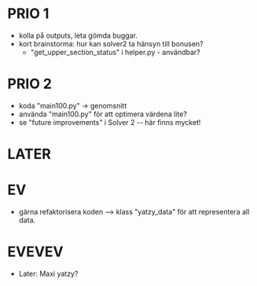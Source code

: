 # PRIO 1
- kolla på outputs, leta gömda buggar.
- kort brainstorma: hur kan solver2 ta hänsyn till bonusen?
    - "get_upper_section_status" i helper.py  - användbar?



# PRIO 2
- koda "main100.py" -> genomsnitt
- använda "main100.py" för att optimera värdena lite?
- se "future improvements" i Solver 2 -- här finns mycket!


# LATER



# EV
- gärna refaktorisera koden --> klass "yatzy_data" för att representera all data.




# EVEVEV
- Later: Maxi yatzy?
